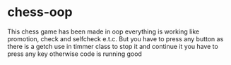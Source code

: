 # chess-oop
This chess game has been made in oop everything is working like promotion, check and selfcheck e.t.c. But you have to press any button as there is a getch use in timmer class to stop it and continue it you have to press any key otherwise code is running good
